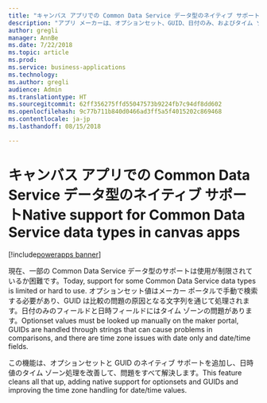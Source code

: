 ```yaml
---
title: "キャンバス アプリでの Common Data Service データ型のネイティブ サポート"
description: "アプリ メーカーは、オプションセット、GUID、日付のみ、およびタイム ゾーンなしの日付のみのデータ型を簡単に処理できます。"
author: gregli
manager: AnnBe
ms.date: 7/22/2018
ms.topic: article
ms.prod: 
ms.service: business-applications
ms.technology: 
ms.author: gregli
audience: Admin
ms.translationtype: HT
ms.sourcegitcommit: 62ff356275ffd55047573b9224fb7c94df8dd602
ms.openlocfilehash: 9c77b711b840d0466ad3ff5a5f4015202c869468
ms.contentlocale: ja-jp
ms.lasthandoff: 08/15/2018

---
```

# <a name="native-support-for-common-data-service-data-types-in-canvas-apps"></a><span data-ttu-id="d6a6f-103">キャンバス アプリでの Common Data Service データ型のネイティブ サポート</span><span class="sxs-lookup"><span data-stu-id="d6a6f-103">Native support for Common Data Service data types in canvas apps</span></span>

[!include[powerapps banner](../includes/powerapps.md)]




<span data-ttu-id="d6a6f-104">現在、一部の Common Data Service データ型のサポートは使用が制限されているか困難です。</span><span class="sxs-lookup"><span data-stu-id="d6a6f-104">Today, support for some Common Data Service data types is limited or hard to use.</span></span> <span data-ttu-id="d6a6f-105">オプションセット値はメーカー ポータルで手動で検索する必要があり、GUID は比較の問題の原因となる文字列を通じて処理されます。日付のみのフィールドと日時フィールドにはタイム ゾーンの問題があります。</span><span class="sxs-lookup"><span data-stu-id="d6a6f-105">Optionset values must be looked up manually on the maker portal, GUIDs are handled through strings that can cause problems in comparisons, and there are time zone issues with date only and date/time fields.</span></span>

<span data-ttu-id="d6a6f-106">この機能は、オプションセットと GUID のネイティブ サポートを追加し、日時値のタイム ゾーン処理を改善して、問題をすべて解決します。</span><span class="sxs-lookup"><span data-stu-id="d6a6f-106">This feature cleans all that up, adding native support for optionsets and GUIDs and improving the time zone handling for date/time values.</span></span>

